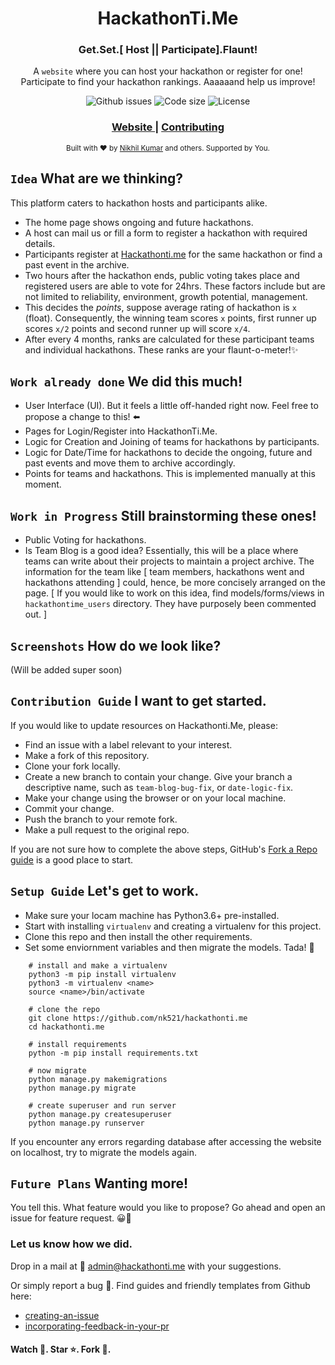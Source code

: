<h1 align="center">HackathonTi.Me</h1>

<h3 align="center">Get.Set.[ Host || Participate].Flaunt!</h3>

<p align="center"> A <code>website</code> where you can host your hackathon or register for one! Participate to find your
  hackathon rankings. Aaaaaand help us improve!
</p>

<p align="center">
  <img src="https://img.shields.io/github/issues/nk521/hackathonti.me?style=flat-square&color=brightgreen&logo=github"
       alt="Github issues" />
  <img src="https://img.shields.io/github/languages/code-size/nk521/hackathonti.me?style=flat-square&color=orange"
       alt="Code size" />
  <img src="https://img.shields.io/github/license/nk521/hackathonti.me?style=flat-square&color=blueviolet"
       alt="License" />
</p> 

<h3 align="center">
  <a href="https://hackathonti-me.herokuapp.com/">
    Website
  </a>
  <span> | </span>
  <a href="https://github.com/nk521/hackathonti.me/blob/master/README.md#contribution-guide-i-want-to-get-started">
    Contributing
  </a>
</h3>

<p align="center">
  <sub>Built with ❤︎ by
    <a href="https://github.com/nk521">Nikhil Kumar</a> and others. Supported by You. 
    </a>
</p>

## `Idea` What are we thinking?
This platform caters to hackathon hosts and participants alike. 
- The home page shows ongoing and future hackathons.
- A host can mail us or fill a form to register a hackathon with required details. 
- Participants register at [Hackathonti.me](www.hackathonti.me) for the same hackathon or find a past event in the archive.
- Two hours after the hackathon ends, public voting takes place and registered users are able to vote for 24hrs. These factors include but are not limited to reliability, environment, growth potential, management.
- This decides the _points_, suppose average rating of hackathon is `x` (float). Consequently, the winning team scores `x` points, first runner up scores `x/2` points and second runner up will score `x/4`. 
- After every 4 months, ranks are calculated for these participant teams and individual hackathons. These ranks are your flaunt-o-meter!✨

## `Work already done` We did this much! 
- User Interface (UI). But it feels a little off-handed right now. Feel free to propose a change to this! ⬅️
- Pages for Login/Register into HackathonTi.Me.
- Logic for Creation and Joining of teams for hackathons by participants.
- Logic for Date/Time for hackathons to decide the ongoing, future and past events and move them to archive accordingly.
- Points for teams and hackathons. This is implemented manually at this moment.

## `Work in Progress` Still brainstorming these ones!
- Public Voting for hackathons.
- Is Team Blog is a good idea? Essentially, this will be a place where teams can write about their projects to maintain a project archive. The information for the team like [ team members, hackathons went and hackathons attending ] could, hence, be more concisely arranged on the page. [ If you would like to work on this idea, find models/forms/views in `hackathontime_users` directory. They have purposely been commented out. ] 

## `Screenshots` How do we look like?
(Will be added super soon)

## `Contribution Guide` I want to get started. 
If you would like to update resources on Hackathonti.Me, please:
- Find an issue with a label relevant to your interest.
- Make a fork of this repository.
- Clone your fork locally.
- Create a new branch to contain your change. Give your branch a descriptive name, such as `team-blog-bug-fix`, or `date-logic-fix`.
- Make your change using the browser or on your local machine.
- Commit your change.
- Push the branch to your remote fork.
- Make a pull request to the original repo.

If you are not sure how to complete the above steps, GitHub's [Fork a Repo guide](https://help.github.com/en/articles/fork-a-repo#fork-an-example-repository) is a good place to start.

## `Setup Guide` Let's get to work.
- Make sure your locam machine has Python3.6+ pre-installed.
- Start with installing `virtualenv` and creating a virtualenv for this project. 
- Clone this repo and then install the other requirements. 
- Set some enviornment variables and then migrate the models. Tada! 🙌

```
    # install and make a virtualenv
    python3 -m pip install virtualenv
    python3 -m virtualenv <name>
    source <name>/bin/activate

    # clone the repo
    git clone https://github.com/nk521/hackathonti.me
    cd hackathonti.me

    # install requirements
    python -m pip install requirements.txt

    # now migrate
    python manage.py makemigrations
    python manage.py migrate

    # create superuser and run server
    python manage.py createsuperuser
    python manage.py runserver
```

If you encounter any errors regarding database after accessing the website on localhost, try to migrate the models again.

## `Future Plans` Wanting more!
You tell this. What feature would you like to propose? Go ahead and open an issue for feature request. 😀🧙

### Let us know how we did.
Drop in a mail at 📩 admin@hackathonti.me with your suggestions.

Or simply report a bug 🐞. Find guides and friendly templates from Github here: 
- [creating-an-issue](https://help.github.com/en/github/managing-your-work-on-github/creating-an-issue)
- [incorporating-feedback-in-your-pr](https://help.github.com/en/github/collaborating-with-issues-and-pull-requests/incorporating-feedback-in-your-pull-request#opening-an-issue-for-an-out-of-scope-suggestion)

#### Watch 👀. Star ⭐. Fork 🍴.
